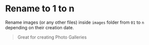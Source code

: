 # Rename to 1 to n

Rename images (or any other files) inside `images` folder from `01` to `n` depending on their creation date.

> Great for creating Photo Galleries
